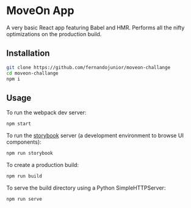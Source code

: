 # MoveOn App

A very basic React app featuring Babel and HMR. Performs all the nifty optimizations on the production build.

## Installation

```sh
git clone https://github.com/fernandojunior/moveon-challange
cd moveon-challange
npm i
```

## Usage

To run the webpack dev server:
```sh
npm start
```

To run the [storybook](https://github.com/storybooks/storybook) server (a development environment to browse UI components):
```sh
npm run storybook
```

To create a production build:
```sh
npm run build
```

To serve the build directory using a Python SimpleHTTPServer:
```sh
npm run serve
```